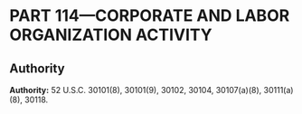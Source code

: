 # PART 114—CORPORATE AND LABOR ORGANIZATION ACTIVITY


## Authority

**Authority:** 52 U.S.C. 30101(8), 30101(9), 30102, 30104, 30107(a)(8), 30111(a)(8), 30118.




